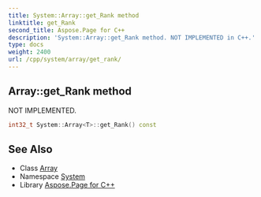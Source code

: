 ```yaml
---
title: System::Array::get_Rank method
linktitle: get_Rank
second_title: Aspose.Page for C++
description: 'System::Array::get_Rank method. NOT IMPLEMENTED in C++.'
type: docs
weight: 2400
url: /cpp/system/array/get_rank/
---
```

## Array::get_Rank method


NOT IMPLEMENTED.

```cpp
int32_t System::Array<T>::get_Rank() const
```

## See Also

* Class [Array](../)
* Namespace [System](../../)
* Library [Aspose.Page for C++](../../../)
